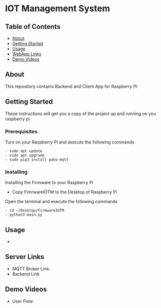 # IOT Management System

## Table of Contents

- [About](#about)
- [Getting Started](#getting_started)
- [Usage](#usage)
- [WebApp Links](#webapp)
- [Demo Videos](#videos)

## About <a name = "about"></a>

This repository contains Backend and Client App for Raspberry Pi

## Getting Started <a name = "getting_started"></a>

These instructions will get you a copy of the project up and running on you raspberry pi.

### Prerequisites

Turn on your Raspberry Pi and execute the following commands

```
- sudo apt update
- sudo apt upgrade
- sudo pip3 install paho-mqtt
```

### Installing

Installing the Firmware to your Raspberry Pi
- Copy FimrwareIOTM to the Desktop of Raspberry Pi

Open the terminal and execute the following commands 

```
- cd ~/Desktop/FirmwareIOTM
- python3 main.py
```


## Usage <a name = "usage"></a>

- 

## Server Links <a name = "webapp"></a>

- MQTT Broker Link:
- Backend Link






## Demo Videos <a name = "videos"></a>

- User Flow: 